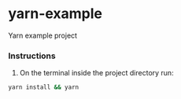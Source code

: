 # yarn-example
Yarn example project

### Instructions

1. On the terminal inside the project directory run:
```bash
yarn install && yarn
```
